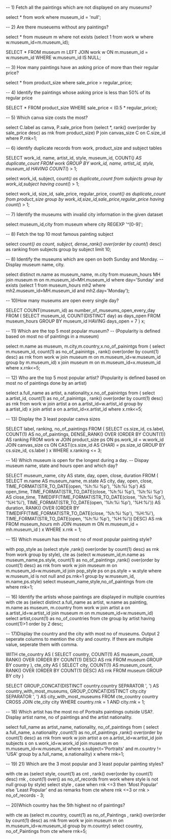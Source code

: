 

-- 1) Fetch all the paintings which are not displayed on any museums?

select * 
from work
where museum_id = 'null';


-- 2) Are there museuems without any paintings?

select * from museum m
	where not exists (select 1 from work w
					 where w.museum_id=m.museum_id);
                     
SELECT *
FROM museum m
LEFT JOIN work w ON m.museum_id = w.museum_id
WHERE w.museum_id IS NULL;


-- 3) How many paintings have an asking price of more than their regular price? 

select *
from product_size
where sale_price > regular_price;


-- 4) Identify the paintings whose asking price is less than 50% of its regular price

SELECT *
FROM product_size
WHERE sale_price < (0.5 * regular_price);


-- 5) Which canva size costs the most?

select C.label as canva, 
       P.sale_price
from (select *, 
             rank() over(order by sale_price desc) as rnk 
	  from product_size) P
join canvas_size C on C.size_id
where P.rnk=1;


-- 6) identify duplicate records from work, product_size and subject tables

SELECT work_id, name, artist_id, style, museum_id, COUNT(*) AS duplicate_count
FROM work
GROUP BY work_id, name, artist_id, style, museum_id
HAVING COUNT(*) > 1;

select work_id,
       subject,
       count(*) as duplicate_count
from subjects
group by work_id,subject
having count(*) > 1;

select work_id,
       size_id,
       sale_price,
       regular_price,
       count(*) as duplicate_count
from product_size
group by work_id,size_id,sale_price,regular_price
having count(*) > 1;



-- 7) Identify the museums with invalid city information in the given dataset

select museum_id,city
from museum
where city REGEXP '^[0-9]';

-- 8) Fetch the top 10 most famous painting subject

select count(*) as count,
	   subject,
       dense_rank() over(order by count(*) desc) as ranking
from subjects
group by subject
limit 10;


-- 8) Identify the museums which are open on both Sunday and Monday. 
-- Display museum name, city.

select distinct m.name as museum_name, 
	   m.city
from museum_hours MH
join museum m on m.museum_id=MH.museum_id
where day='Sunday'
and exists (select 1 from museum_hours mh2 
			where mh2.museum_id=MH.museum_id 
			and mh2.day='Monday');
            
 
-- 10)How many museums are open every single day?

SELECT COUNT(museum_id) as number_of_museums_open_every_day
FROM (
    SELECT museum_id, COUNT(DISTINCT day) as days_open
    FROM museum_hours
    GROUP BY museum_id
    HAVING days_open = 7
) x;


-- 11) Which are the top 5 most popular museum? 
-- (Popularity is defined based on most no of paintings in a museum)

select m.name as museum, m.city,m.country,x.no_of_painintgs
	from (	select m.museum_id, count(1) as no_of_painintgs
			, rank() over(order by count(1) desc) as rnk
			from work w
			join museum m on m.museum_id=w.museum_id
			group by m.museum_id) x
	join museum m on m.museum_id=x.museum_id
	where x.rnk<=5;
 
    
-- 12) Who are the top 5 most popular artist? (Popularity is defined based on most no of paintings done by an artist)

select a.full_name as artist, a.nationality,x.no_of_painintgs
	from (	select a.artist_id, count(1) as no_of_painintgs
			, rank() over(order by count(1) desc) as rnk
			from work w
			join artist a on a.artist_id=w.artist_id
			group by a.artist_id) x
	join artist a on a.artist_id=x.artist_id
	where x.rnk<=5;

-- 13) Display the 3 least popular canva sizes

SELECT label, ranking, no_of_paintings
FROM (
    SELECT cs.size_id, cs.label, COUNT(1) AS no_of_paintings,
           DENSE_RANK() OVER (ORDER BY COUNT(1)) AS ranking
    FROM work w
    JOIN product_size ps ON ps.work_id = w.work_id
    JOIN canvas_size cs ON CAST(cs.size_id AS CHAR) = ps.size_id
    GROUP BY cs.size_id, cs.label
) x
WHERE x.ranking <= 3;


-- 14) Which museum is open for the longest during a day. 
-- Dispay museum name, state and hours open and which day?

SELECT museum_name, city AS state, day, open, close, duration
FROM (
    SELECT m.name AS museum_name, m.state AS city, day, open, close,
           TIME_FORMAT(STR_TO_DATE(open, '%h:%i %p'), '%h:%i %p') AS open_time,
           TIME_FORMAT(STR_TO_DATE(close, '%h:%i %p'), '%h:%i %p') AS close_time,
           TIMEDIFF(TIME_FORMAT(STR_TO_DATE(close, '%h:%i %p'), '%H:%i'), TIME_FORMAT(STR_TO_DATE(open, '%h:%i %p'), '%H:%i')) AS duration,
           RANK() OVER (ORDER BY TIMEDIFF(TIME_FORMAT(STR_TO_DATE(close, '%h:%i %p'), '%H:%i'), TIME_FORMAT(STR_TO_DATE(open, '%h:%i %p'), '%H:%i')) DESC) AS rnk
    FROM museum_hours mh
    JOIN museum m ON m.museum_id = mh.museum_id
) x
WHERE x.rnk = 1;

-- 15) Which museum has the most no of most popular painting style?

with pop_style as 
			(select style
			,rank() over(order by count(1) desc) as rnk
			from work
			group by style),
		cte as
			(select w.museum_id,m.name as museum_name,ps.style, count(1) as no_of_paintings
			,rank() over(order by count(1) desc) as rnk
			from work w
			join museum m on m.museum_id=w.museum_id
			join pop_style ps on ps.style = w.style
			where w.museum_id is not null
			and ps.rnk=1
			group by w.museum_id, m.name,ps.style)
	select museum_name,style,no_of_paintings
	from cte 
	where rnk=1;
    

-- 16) Identify the artists whose paintings are displayed in multiple countries
	with cte as
		(select distinct a.full_name as artist, 
        w.name as painting, 
        m.name as museum, 
        m.country
		from work w
		join artist a on a.artist_id=w.artist_id
		join museum m on m.museum_id=w.museum_id)
	select artist,count(1) as no_of_countries
	from cte
	group by artist
	having count(1)>1
	order by 2 desc;


 
-- 17)Display the country and the city with most no of museums. Output 2 seperate columns to mention the city and country. If there are multiple value, seperate them with comma.
	
WITH cte_country AS (
    SELECT country, COUNT(1) AS museum_count,
           RANK() OVER (ORDER BY COUNT(1) DESC) AS rnk
    FROM museum
    GROUP BY country
),
cte_city AS (
    SELECT city, COUNT(1) AS museum_count,
           RANK() OVER (ORDER BY COUNT(1) DESC) AS rnk
    FROM museum
    GROUP BY city
)

SELECT GROUP_CONCAT(DISTINCT country.country SEPARATOR ', ') AS country_with_most_museums,
       GROUP_CONCAT(DISTINCT city.city SEPARATOR ', ') AS city_with_most_museums
FROM cte_country country
CROSS JOIN cte_city city
WHERE country.rnk = 1
  AND city.rnk = 1;

-- 18) Which artist has the most no of Portraits paintings outside USA?. Display artist name, no of paintings and the artist nationality.

 select full_name as artist_name, nationality, no_of_paintings
	from (
		select a.full_name, a.nationality
		,count(1) as no_of_paintings
		,rank() over(order by count(1) desc) as rnk
		from work w
		join artist a on a.artist_id=w.artist_id
		join subjects s on s.work_id=w.work_id
		join museum m on m.museum_id=w.museum_id
		where s.subject='Portraits'
		and m.country != 'USA'
		group by a.full_name, a.nationality) x
	where rnk=1;	



-- 19)	21) Which are the 3 most popular and 3 least popular painting styles?

with cte as 
		(select style, count(1) as cnt
		, rank() over(order by count(1) desc) rnk
		, count(1) over() as no_of_records
		from work
		where style is not null
		group by style)
	select style
	, case when rnk <=3 then 'Most Popular' else 'Least Popular' end as remarks 
	from cte
	where rnk <=3
	or rnk > no_of_records - 3;


-- 20)Which country has the 5th highest no of paintings?

with cte as 
		(select m.country, count(1) as no_of_Paintings
		, rank() over(order by count(1) desc) as rnk
		from work w
		join museum m on m.museum_id=w.museum_id
		group by m.country)
	select country, no_of_Paintings
	from cte 
	where rnk=5;

